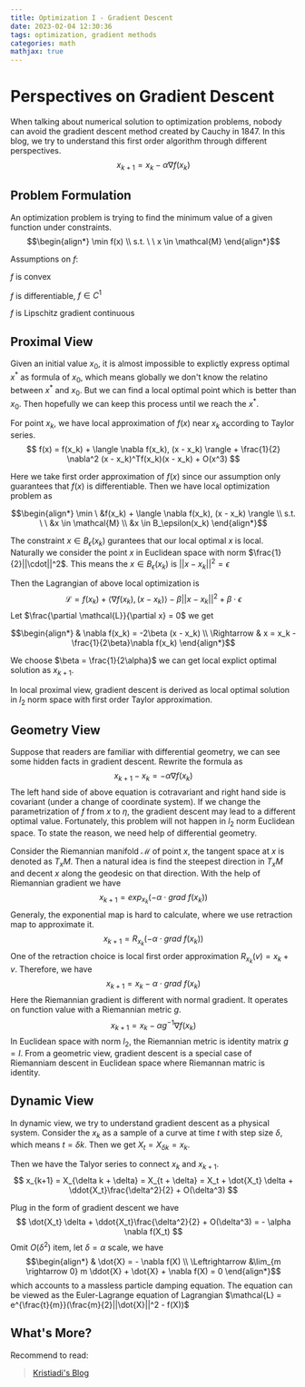 ```yaml
---
title: Optimization I - Gradient Descent
date: 2023-02-04 12:30:36
tags: optimization, gradient methods
categories: math
mathjax: true
---
```


# Perspectives on Gradient Descent

When talking about numerical solution to optimization problems, nobody can avoid the gradient descent method
created by Cauchy in 1847. In this blog, we try to understand this first order algorithm through different perspectives.
$$
x_{k+1} = x_{k} - \alpha \nabla f(x_k)
$$

<!-- more -->

## Problem Formulation
An optimization problem is trying to find the minimum value of a given function under constraints. 
$$\begin{align*}
\min f(x)
\\
s.t. \ \ x \in \mathcal{M}
\end{align*}$$

Assumptions on $f$:

 $f$ is convex
 
 $f$ is differentiable, $f \in C^1$
 
 $f$ is Lipschitz gradient continuous

## Proximal View
Given an initial value $x_0$, it is almost impossible to explictly express optimal $x^*$ as formula of $x_0$, which means globally we don't know the relatino between $x^*$ and $x_0$. But we can find a local optimal point which is better than $x_0$. Then hopefully we can keep this process until we reach the $x^*$.

For point $x_k$, we have local approximation of $f(x)$ near $x_k$ according to Taylor series.
$$
f(x) = f(x_k) + \langle \nabla f(x_k), (x - x_k) \rangle + \frac{1}{2} \nabla^2 (x - x_k)^Tf(x_k)(x - x_k) + O(x^3)
$$

Here we take first order approximation of $f(x)$ since our assumption only guarantees that $f(x)$ is differentiable. Then we have local optimization problem as 

$$\begin{align*}
\min \ &f(x_k) + \langle \nabla f(x_k), (x - x_k) \rangle
\\
s.t. \ \ &x \in \mathcal{M}
\\
&x \in B_\epsilon(x_k)
\end{align*}$$

The constraint $x \in B_\epsilon(x_k)$ gurantees that our local optimal $x$ is local. Naturally we consider the point $x$ in Euclidean space with norm $\frac{1}{2}||\cdot||^2$. This means the $x \in B_\epsilon(x_k)$ is $||x - x_k||^2 = \epsilon$

Then the Lagrangian of above local optimization is
$$
\mathcal{L} = f(x_k) + \langle \nabla f(x_k), (x - x_k) \rangle - \beta ||x - x_k||^2 + \beta \cdot \epsilon
$$
Let $\frac{\partial \mathcal{L}}{\partial x} = 0$ we get 

$$\begin{align*}
& \nabla f(x_k) = -2\beta (x - x_k)
\\
\Rightarrow & x = x_k - \frac{1}{2\beta}\nabla f(x_k)
\end{align*}$$

We choose $\beta = \frac{1}{2\alpha}$ we can get local explict optimal solution as $x_{k+1}$.

In local proximal view, gradient descent is derived as local optimal solution in $l_2$ norm space with first order Taylor approximation.

## Geometry View
Suppose that readers are familiar with differential geometry, we can see some hidden facts in gradient descent. Rewrite the formula as 
$$
x_{k+1} - x_k = -\alpha \nabla f(x_k)
$$
The left hand side of above equation is cotravariant and right hand side is covariant (under a change of coordinate system). If we change the parametrization of $f$ from $x$ to $\eta$, the gradient descent may lead to a different optimal value. Fortunately, this problem will not happen in $l_2$ norm Euclidean space. To state the reason, we need help of differential geometry.

Consider the Riemannian manifold $\mathcal{M}$ of point $x$, the tangent space at $x$ is denoted as $T_xM$. Then a natural idea is find the steepest direction in $T_xM$ and decent $x$ along the geodesic on that direction. With the help of Riemannian gradient we have
$$
    x_{k+1} = exp_{x_k}(-\alpha \cdot grad \ f(x_k))
$$
Generaly, the exponential map is hard to calculate, where we use retraction map to approximate it.
$$
    x_{k+1} = R_{x_k}(-\alpha \cdot grad \ f(x_k))
$$
One of the retraction choice is local first order approximation $R_{x_k}(v) = x_k + v$. Therefore, we have
$$
    x_{k+1} = x_k -\alpha \cdot grad \ f(x_k)
$$
Here the Riemannian gradient is different with normal gradient. It operates on function value with a Riemannian metric $g$.
$$
    x_{k+1} = x_k -\alpha g^{-1} \nabla f(x_k)
$$
In Euclidean space with norm $l_2$, the Riemannian metric is identity matrix $g = I$. 
From a geometric view, gradient descent is a special case of Riemanniam descent in Euclidean space where Riemannan matric is identity.


## Dynamic View
In dynamic view, we try to understand gradient descent as a physical system. Consider the $x_k$ as a sample of a curve at time $t$ with step size $\delta$, which means $t = \delta k$. Then we get $X_t = X_{\delta k} = x_k$.

Then we have the Talyor series to connect $x_k$ and $x_{k+1}$.
$$
x_{k+1} = X_{\delta k + \delta} = X_{t + \delta} = X_t + \dot{X_t} \delta + \ddot{X_t}\frac{\delta^2}{2} + O(\delta^3)
$$

Plug in the form of gradient descent we have
$$
 \dot{X_t} \delta + \ddot{X_t}\frac{\delta^2}{2} + O(\delta^3) = - \alpha \nabla f(X_t)
$$
Omit $O(\delta^2)$ item, let $\delta = \alpha$ scale, we have
$$\begin{align*}
    & \dot{X} = - \nabla f(X)
\\
\Leftrightarrow &\lim_{m \rightarrow 0}  m \ddot{X} + \dot{X} + \nabla f(X) = 0
\end{align*}$$
which accounts to a massless particle damping equation. The equation can be viewed as the Euler-Lagrange equation of
Lagrangian $\mathcal{L} = e^{\frac{t}{m}}(\frac{m}{2}||\dot{X}||^2 - f(X))$


## What's More?

Recommend to read:

> [Kristiadi's Blog](https://agustinus.kristia.de/techblog/2019/02/22/optimization-riemannian-manifolds/)